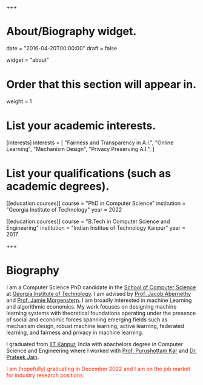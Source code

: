 +++
# About/Biography widget.

date = "2016-04-20T00:00:00"
draft = false

widget = "about"

# Order that this section will appear in.
weight = 1

# List your academic interests.
[interests]
  interests = [
    "Fairness and Transparency in A.I.",
    "Online Learning",
    "Mechanism Design",
    "Privacy Preserving A.I.",
  ]

# List your qualifications (such as academic degrees).
[[education.courses]]
  course = "PhD in Computer Science"
  institution = "Georgia Institute of Technology"
  year = 2022

[[education.courses]]
  course = "B.Tech in Computer Science and Engineering"
  institution = "Indian Institue of Technology Kanpur"
  year = 2017
 
+++

# Biography

I am a Computer Science PhD candidate in the <a href = "https://www.scs.gatech.edu/"> School of Computer Science</a> at <a href="http://www.gatech.edu/">Georgia Institute of Technology</a>. I am advised by <a href="https://www.cc.gatech.edu/~jabernethy9/">Prof. Jacob Abernethy</a> and <a href="http://jamiemorgenstern.com/">Prof. Jamie Morgenstern</a>. I am broadly interested in machine Learning and algorithmic economics. My work focuses on designing machine learning systems with theoretical foundations operating under the presence of social and economic forces spanning emerging fields such as mechanism design, robust machine learning, active learning, federated learning, and fairness and privacy in machine learning. 

I graduated from <a href = "http://www.iitk.ac.in/">IIT Kanpur</a>, India with abachelors degree in Computer Science and Engineering where I worked with <a href="https://www.cse.iitk.ac.in/users/purushot/">Prof. Purushottam Kar</a> and <a href="http://www.prateekjain.org/">Dr. Prateek Jain</a>.

 <p style="color:rgb(255,37,0);">I am (hopefully) graduating in December 2022 and I am on the job market for industry research positions.</p>
